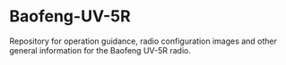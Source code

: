 # Baofeng-UV-5R
Repository for operation guidance, radio configuration images and other general information for the Baofeng UV-5R radio.

